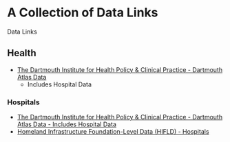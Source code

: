 # A Collection of Data Links
Data Links


## Health 

* [The Dartmouth Institute for Health Policy & Clinical Practice - Dartmouth Atlas Data](https://atlasdata.dartmouth.edu/static/supp_research_data)
  * Includes Hospital Data
  
### Hospitals

* [The Dartmouth Institute for Health Policy & Clinical Practice - Dartmouth Atlas Data - Includes Hospital Data](https://atlasdata.dartmouth.edu/static/supp_research_data)
* [Homeland Infrastructure Foundation-Level Data (HIFLD) - Hospitals](https://hifld-geoplatform.opendata.arcgis.com/datasets/6ac5e325468c4cb9b905f1728d6fbf0f_0) 
